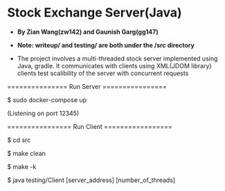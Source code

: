 # Stock Exchange Server(Java)

* **By Zian Wang(zw142) and Gaunish Garg(gg147)**

* **Note: writeup/ and testing/ are both under the /src directory**

* The project involves a multi-threaded stock server implemented using Java, gradle. It communicates with clients using XML(JDOM library) clients test scalibility of the server with concurrent requests



=============== Run Server ================

$ sudo docker-compose up

(Listening on port 12345)

================ Run Client =================

$ cd src

$ make clean

$ make -k

$ java testing/Client [server_address] [number_of_threads]




